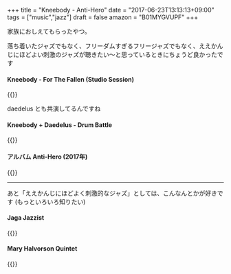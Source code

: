 +++
title = "Kneebody - Anti-Hero"
date = "2017-06-23T13:13:13+09:00"
tags = ["music","jazz"]
draft = false
amazon = "B01MYGVUPF"
+++

家族におしえてもらったやつ。

落ち着いたジャズでもなく、フリーダムすぎるフリージャズでもなく、ええかんじにほどよい刺激のジャズが聴きたい〜と思っているときにちょうど良かったです

#### Kneebody - For The Fallen (Studio Session)

{{<youtube RzJJsOscY2g>}}

daedelus とも共演してるんですね

#### Kneebody + Daedelus - Drum Battle

{{<youtube vmWqP6dXj5o>}}

#### アルバム Anti-Hero (2017年)

{{<amazon B01MYGVUPF>}}

---

あと「ええかんじにほどよく刺激的なジャズ」としては、こんなんとかが好きです (もっといろいろ知りたい)

#### Jaga Jazzist

{{<youtube dKL_Vovnc8s>}}

#### Mary Halvorson Quintet

{{<youtube xJwyBBcP51A>}}
